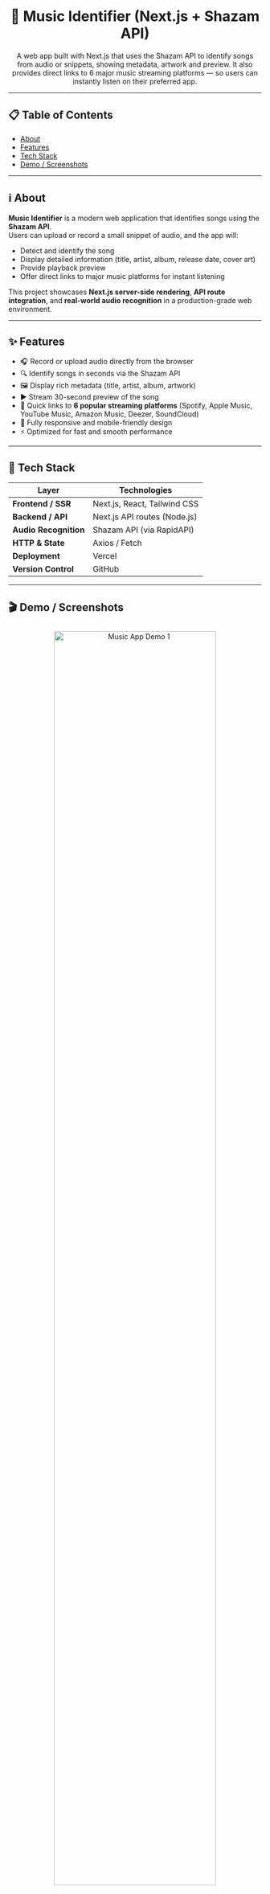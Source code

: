 <!-- PROJECT LOGO / BANNER -->
<h1 align="center">🎵 Music Identifier (Next.js + Shazam API)</h1>

<p align="center">
  A web app built with Next.js that uses the Shazam API to identify songs from audio or snippets, showing metadata, artwork and preview.  
  It also provides direct links to 6 major music streaming platforms — so users can instantly listen on their preferred app.
  <br />
</p>

---

## 📋 Table of Contents

- [About](#-about)
- [Features](#-features)
- [Tech Stack](#-tech-stack)
- [Demo / Screenshots](#-demo--screenshots)

---

## ℹ️ About

**Music Identifier** is a modern web application that identifies songs using the **Shazam API**.  
Users can upload or record a small snippet of audio, and the app will:

- Detect and identify the song  
- Display detailed information (title, artist, album, release date, cover art)  
- Provide playback preview  
- Offer direct links to major music platforms for instant listening

This project showcases **Next.js server-side rendering**, **API route integration**, and **real-world audio recognition** in a production-grade web environment.

---

## ✨ Features

- 🎧 Record or upload audio directly from the browser  
- 🔍 Identify songs in seconds via the Shazam API  
- 🖼️ Display rich metadata (title, artist, album, artwork)  
- ▶️ Stream 30-second preview of the song  
- 🎵 Quick links to **6 popular streaming platforms** (Spotify, Apple Music, YouTube Music, Amazon Music, Deezer, SoundCloud)  
- 📱 Fully responsive and mobile-friendly design  
- ⚡ Optimized for fast and smooth performance  

---

## 🧰 Tech Stack

| Layer | Technologies |
|-------|---------------|
| **Frontend / SSR** | Next.js, React, Tailwind CSS |
| **Backend / API** | Next.js API routes (Node.js) |
| **Audio Recognition** | Shazam API (via RapidAPI) |
| **HTTP & State** | Axios / Fetch|
| **Deployment** | Vercel |
| **Version Control** | GitHub |

---

## 🎬 Demo / Screenshots

<p align="center">
  <img src="https://res.cloudinary.com/dalgfcexp/image/upload/v1759652815/Screenshot_2025-06-29_154120_lj7r3c.png" alt="Music App Demo 1" width="80%" style="border-radius:10px; margin:10px 0;" />
</p>

<p align="center">
  <img src="https://res.cloudinary.com/dalgfcexp/image/upload/v1759652816/Screenshot_2025-03-22_141131_ii8ndo.png" alt="Music App Demo 2" width="80%" style="border-radius:10px; margin:10px 0;" />
</p>

